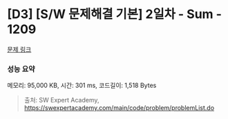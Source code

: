 # [D3] [S/W 문제해결 기본] 2일차 - Sum - 1209 

[문제 링크](https://swexpertacademy.com/main/code/problem/problemDetail.do?contestProbId=AV13_BWKACUCFAYh) 

### 성능 요약

메모리: 95,000 KB, 시간: 301 ms, 코드길이: 1,518 Bytes



> 출처: SW Expert Academy, https://swexpertacademy.com/main/code/problem/problemList.do